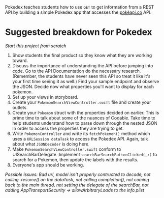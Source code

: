Pokedex teaches students how to use `GET` to get information from a REST API by building a simple Pokedex app that accesses the [pokéapi.co](https://pokeapi.co) API.

# Suggested breakdown for Pokedex

*Start this project from scratch*

1. Show students the final product so they know what they are working toward.
2. Discuss the importance of understanding the API before jumping into code. Go to the API Documentation do the necessary research. (Remember, the students have never seen this API so treat it like it's your first time seeing it as well.) Find your sample endpoint and observe the JSON. Decide now what properties you'll want to display for each pokemon.
3. Set up your views in storyboard.
4. Create your `PokemonSearchViewController.swift` file and create your outlets.
5. Create your `Pokemon` struct with the properties decided on earlier. This is prime time to talk about some of the nuances of Codable. Take time to help students understand how to parse down through the nested JSON in order to access the properties they are trying to get.
6. Write `PokemonController` and write its `fetchPokemon()` method which uses a `URLSession dataTask` to access the Pokedex API. Again, talk about what `JSONDecoder` is doing here.
7. Make `PokemonSearchViewController.swift` conform to UISearchBarDelegate. Implement `searchBarSearchButtonClicked(_:)` to search for a Pokemon, then update the labels with the results.
8. Everyone's app should be working.

_Possible issues: Bad url, model isn't properly contructed to decode, not calling .resume() on the dataTask, not calling completion(), not coming back to the main thread, not setting the delegate of the searchBar, not adding AppTransportSecurity -> allowArbitraryLoads to the info.plist_
